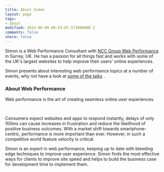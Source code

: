 ```yaml
---
title: About Simon
layout: page
tags:
- about
modified: 2014-08-09 00:53:07.573000000 Z
comments: false
share: false
---
```


Simon is a Web Performance Consultant with [NCC Group Web Performance](https://www.nccgroup.com/en/our-services/website-performance/) in Surrey, UK.
He has a passion for all things fast and works with some of the UK's largest websites to help improve their users' online experiences.

Simon presents about interesting web performance topics at a number of events, why not have a look at [some of the talks](/talks) .

<h3>About Web Performance</h3>

Web performance is the art of creating seamless online user experiences.

<br>

Consumers expect websites and apps to respond instantly, delays of only 100ms can cause increases in frustration and reduce the likelihood of positive business outcomes. With a market shift towards smartphone-centric, performance is more important than ever. However, in such a competitive world feature velocity is critical.


Simon is an expert in web performance, keeping up to date with bleeding edge techniques to improve user experience. Simon finds the most effective ways for clients to improve site speed and helps to build the business case for development time to implement them.
